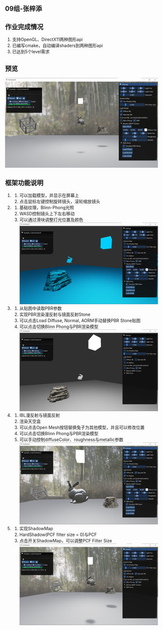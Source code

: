 ## 09组-张梓添

## 作业完成情况

1. 支持OpenGL、DirectX11两种图形api
2. 已编写cmake，自动编译shaders到两种图形api
3. 已达到5个level需求

## 预览

![](description/1.png)

## 框架功能说明

1.
    1. 可以加载模型，并显示在屏幕上
    2. 点击鼠标左键控制旋转镜头，滚轮缩放镜头

2.
    1. 基础纹理，Blinn-Phong光照
    2. WASD控制镜头上下左右移动
    3. 可以通过滑块调整灯光位置及颜色
       ![](description/2.png)

3.
    1. 从贴图中读取PBR参数
    2. 实现PBR渲染漫反射与镜面反射Stone
    3. 可以点击Load Diffuse, Normal, AORM手动替换PBR Stone贴图
    4. 可以点击切换Blinn Phong与PBR渲染模型
       ![](description/3.png)

4.
    1. IBL漫反射与镜面反射
    2. 渲染天空盒
    3. 可以点击Open Mesh按钮替换兔子为其他模型，并且可以修改位置
    4. 可以点击切换Blinn Phong与PBR渲染模型
    5. 可以手动控制diffuseColor、roughness与metallic参数
       ![](description/4.png)

5.
    1. 实现ShadowMap
    2. HardShadow(PCF filter size = 0)与PCF
    3. 点击开关ShadowMap，可以调整PCF Filter Size
       ![](description/5.png)